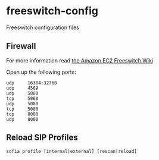 freeswitch-config
=================

Freeswitch configuration files

## Firewall

For more information read [the Amazon EC2 Freeswitch Wiki](http://wiki.freeswitch.org/wiki/Amazon_ec2)

Open up the following ports:

    udp     16384:32768
    udp     4569
    udp     5060
    tcp     5060
    udp     5080
    tcp     5080
    tcp     8000
    udp     8000

## Reload SIP Profiles

    sofia profile [internal|external] [rescan|reload]
